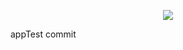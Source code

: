 <p align="center"><img src="https://laravel.com/assets/img/components/logo-laravel.svg"></p>

appTest commit
